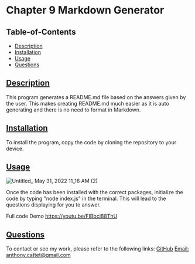 # Chapter 9 Markdown Generator
 
  ## Table-of-Contents
  * [Description](#description)
  * [Installation](#installation)
  * [Usage](#usage)
  * [Questions](#questions)
  
  ## [Description](#table-of-contents)
  This program generates a README.md file based on the answers given by the user. This makes creating README.md much easier as it is auto generating and there is no need to format in Markdown.
  ## [Installation](#table-of-contents)
  To install the program, copy the code by cloning the repository to your device. 
  ## [Usage](#table-of-contents)
  
  
  ![Untitled_ May 31, 2022 11_18 AM (2)](https://user-images.githubusercontent.com/98857382/171210893-f1d4de19-1606-4e22-8148-ea309dfd5130.gif)


  
  Once the code has been installed with the correct packages, initialize the code by typing "node index.js" in the terminal. This will lead to the questions displaying for you to answer.
  
  Full code Demo
  https://youtu.be/FIBbci88ThU

  ## [Questions](#table-of-contents)
  To contact or see my work, please refer to the following links:
  [GitHub](https://github.com/acattet)
  [Email: anthony.cattet@gmail.com](mailto:anthony.cattet@gmail.com)
